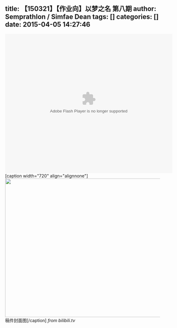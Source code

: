 title: 【150321】【作业向】以梦之名 第八期
author: Semprathlon / Simfae Dean
tags: []
categories: []
date: 2015-04-05 14:27:46
---
<embed height="452" width="544" quality="high" allowfullscreen="true" type="application/x-shockwave-flash" src="http://share.acg.tv/flash.swf" flashvars="aid=2130593&page=1" pluginspage="http://www.adobe.com/shockwave/download/download.cgi?P1_Prod_Version=ShockwaveFlash"/>
[caption width="720" align="alignnone"]<a href="http://www.bilibili.com/video/av2130593/"><img src="http://i1.hdslb.com/video/59/59932574577d0efd1e3e81ad04590bc2.jpg" width="720" height="450" class /></a> 稿件封面图[/caption]
<em>from bilibili.tv</em>